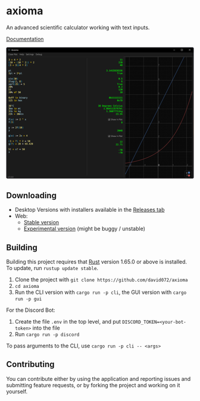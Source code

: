 # axioma

An advanced scientific calculator working with text inputs.

[Documentation](https://github.com/david072/axioma/wiki)

![Image](/media/thumbnail.png)

## Downloading

- Desktop Versions with installers available in the [Releases tab](https://github.com/david072/axioma/releases)
- Web:
    - [Stable version](https://david072.github.io/axioma)
    - [Experimental version](https://david072.github.io/axioma/experimental) (might be buggy / unstable)

## Building

Building this project requires that [Rust](https://www.rust-lang.org/) version 1.65.0 or above is installed.
To update, run `rustup update stable`.

1. Clone the project with `git clone https://github.com/david072/axioma`
2. `cd axioma`
3. Run the CLI version with `cargo run -p cli`, the GUI version with `cargo run -p gui`

For the Discord Bot:

1. Create the file `.env` in the top level, and put `DISCORD_TOKEN=<your-bot-token>` into the
   file
2. Run `cargo run -p discord`

To pass arguments to the CLI, use `cargo run -p cli -- <args>`

## Contributing

You can contribute either by using the application and reporting issues and submitting feature requests,
or by forking the project and working on it yourself.
